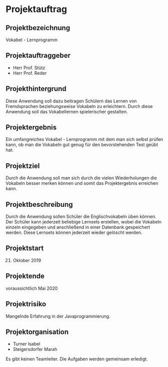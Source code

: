 ﻿# Projektauftrag


## Projektbezeichnung 
Vokabel - Lernprogramm

## Projektauftraggeber
- Herr Prof. Stütz
- Herr Prof. Reder

## Projekthintergrund

Diese Anwendung soll dazu beitragen Schülern das Lernen von Fremdsprachen beziehungsweise Vokabeln zu erleichtern. Durch diese Anwendung soll das Vokabellernen spielerischer gestalten.

## Projektergebnis
Ein umfangreiches Vokabel - Lernprogramm mit dem man sich selbst prüfen kann, ob man die Vokabeln gut genug für den bevorstehenden Test geübt hat.

## Projektziel
Durch die Anwendung soll man sich durch die vielen Wiederholungen die Vokabeln besser merken können und somit das Projektergebnis erreichen kann.

## Projektbeschreibung

Durch die Anwendung sollen Schüler die Englischvokabeln üben können. Der Schüler kann jederzeit beliebige Lernsets erstellen, wobei die Vokabeln einzeln eingegeben und anschließend in einer Datenbank gespeichert werden. Diese Lernsets können jederzeit wieder gelöscht werden.

## Projektstart
21. Oktober 2019

## Projektende
voraussichtlich Mai 2020


## Projektrisiko
Mangelnde Erfahrung in der Javaprogrammierung.

## Projektorganisation
- Turner Isabel
- Steigersdorfer Marah

Es gibt keinen Teamleiter. Die Aufgaben werden gemeinsam erledigt.
